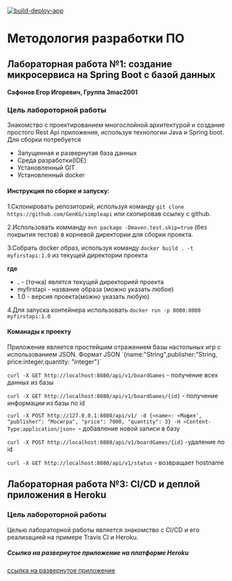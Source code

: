[![build-deploy-app](https://github.com/GenKG/simpleapi/actions/workflows/build-deplout-app.yml/badge.svg)](https://github.com/GenKG/simpleapi/actions/workflows/build-deplout-app.yml)
<h1>Методология разработки ПО</h1>

<h2>Лабораторная работа №1: создание микросервиса на Spring Boot с базой данных</h2>

<h4>Сафонов Егор Игоревич, Группа 3mac2001</h4>

<h3>Цель лабороторной работы</h3>
 
 Знакомство с проектированием многослойной архитектурой и  создание 
 простого Rest Api приложения, используя технологии Java и Spring boot. 
 Для сборки потребуется 
 * Запущенная и развернутая база данных
 * Среда разработки(IDE)
 * Установленный GIT
 * Установленный docker
 
 <h4>Инструкция по сборке и запуску:</h4>
 
 1.Склонировать репозиторий, используя команду `git clone https://github.com/GenKG/simpleapi` или скопировав ссылку с github. 
 
 2.Использовать комманду `mvn package -Dmaven.test.skip=true` (без покрытия тестов) в корневой директории для сборки проекта.
 
 3.Собрать docker образ, используя команду `docker build . -t myfirstapi:1.0` из текущей директории проекта
     
 **где**
  * **.** - (точка) являтся текущей директорией проекта 
  * myfirstapi - название образа (можно указать любое)
  * 1.0 - версия проекта(можно указать любую)
  
 4.Для запуска контейнера использовать `docker run -p 8080:8080 myfirstapi:1.0`
 
 
 <h4>Команады к проекту</h4>
 Приложение является простейшим отражением базы настольных игр с использованием JSON.
 Формат JSON `{name:"String",publisher:"String, price:integer,quantity: "integer"}`
 
 `curl -X GET http://localhost:8080/api/v1/boardGames` - получение всех данных из базы
    
 `curl -X GET http://localhost:8080/api/v1/boardGames/{id}` - получение информации из базы по id 
 
 `curl -X POST http://127.0.0.1:8080/api/v1/ -d {«name»: «Мафия″, "publisher": "Мосигра", "price": 7000, "quantity": 3} -H «Content-Type:application/json» `- добавление новой записи в базу
 
 `curl -X POST http://localhost:8080/api/v1/boardGames/{id}` -удаление по id
 
 `curl -X GET http://localhost:8080/api/v1/status` - возвращает hostname

<h2>Лабораторная работа №3: CI/CD и деплой приложения в Heroku</h2> 
<h3>Цель лабороторной работы</h3>
Целью лабораторной работы является знакомство с CI/CD и его реализацией на примере Travis CI и Heroku.
<h5>Ссылка на развернутое приложение на платформе Heroku</h5>

[ссылка на развернутое приложение](https://boardgamesdb.herokuapp.com/api/v1/status)


